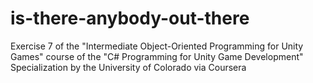 # is-there-anybody-out-there
Exercise 7 of the "Intermediate Object-Oriented Programming for Unity Games" course of the "C# Programming for Unity Game Development" Specialization by the University of Colorado via Coursera
